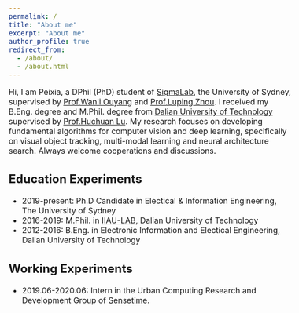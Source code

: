 ```yaml
---
permalink: /
title: "About me"
excerpt: "About me"
author_profile: true
redirect_from: 
  - /about/
  - /about.html
---
```


<style type="text/css">
  body{
  font-size: 12pt;
}
</style>

Hi, I am Peixia, a DPhil (PhD) student of [SigmaLab](https://sigmalab-usyd.github.io/), the University of Sydney, supervised by [Prof.Wanli Ouyang](https://wlouyang.github.io/) and [Prof.Luping Zhou](https://www.sydney.edu.au/engineering/about/our-people/academic-staff/luping-zhou.html). I received my B.Eng. degree and M.Phil. degree from [Dalian University of Technology](https://www.dlut.edu.cn/) supervised by [Prof.Huchuan Lu](http://ice.dlut.edu.cn/lu/).
My research focuses on developing fundamental algorithms for computer vision and deep learning, specifically on visual object tracking, multi-modal learning and neural architecture search. 
Always welcome cooperations and discussions.


Education Experiments
------
* 2019-present: Ph.D Candidate in Electical & Information Engineering, The University of Sydney
* 2016-2019: M.Phil. in [IIAU-LAB](http://ice.dlut.edu.cn/lu/), Dalian University of Technology
* 2012-2016: B.Eng. in Electronic Information and Electical Engineering, Dalian University of Technology

Working Experiments
------
* 2019.06-2020.06: Intern in the Urban Computing Research and Development Group of [Sensetime](https://www.sensetime.com/cn).

